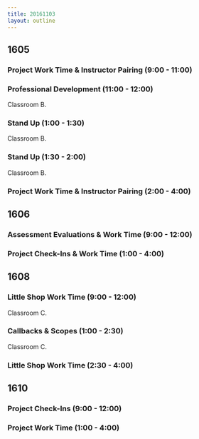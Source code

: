 ```yaml
---
title: 20161103
layout: outline
---
```


## 1605

### Project Work Time & Instructor Pairing (9:00 - 11:00)

### Professional Development (11:00 - 12:00)

Classroom B.

### Stand Up (1:00 - 1:30)

Classroom B.

### Stand Up (1:30 - 2:00)

Classroom B.

### Project Work Time & Instructor Pairing (2:00 - 4:00)


## 1606

### Assessment Evaluations & Work Time (9:00 - 12:00)

### Project Check-Ins & Work Time (1:00 - 4:00)


## 1608

### Little Shop Work Time (9:00 - 12:00)

Classroom C.

### Callbacks & Scopes (1:00 - 2:30)

Classroom C.

### Little Shop Work Time (2:30 - 4:00)


## 1610

### Project Check-Ins (9:00 - 12:00)

### Project Work Time (1:00 - 4:00)
